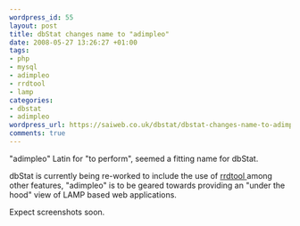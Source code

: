 ```yaml
--- 
wordpress_id: 55
layout: post
title: dbStat changes name to "adimpleo"
date: 2008-05-27 13:26:27 +01:00
tags: 
- php
- mysql
- adimpleo
- rrdtool
- lamp
categories: 
- dbstat
- adimpleo
wordpress_url: https://saiweb.co.uk/dbstat/dbstat-changes-name-to-adimpleo
comments: true
---
```

<div style=''>"adimpleo" Latin for "to perform", seemed a fitting name for dbStat.

dbStat is currently being re-worked to include the use of <a href="https://oss.oetiker.ch/rrdtool/">rrdtool </a> among other features, "adimpleo" is to be geared towards providing an "under the hood" view of LAMP based web applications.

Expect screenshots soon.

</div>
